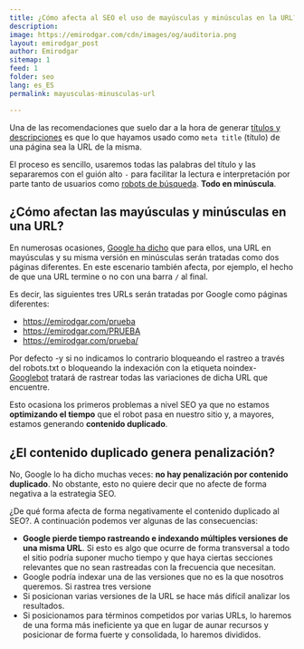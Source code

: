 ```yaml
---
title: ¿Cómo afecta al SEO el uso de mayúsculas y minúsculas en la URL?
description: 
image: https://emirodgar.com/cdn/images/og/auditoria.png
layout: emirodgar_post
author: Emirodgar
sitemap: 1
feed: 1
folder: seo
lang: es_ES
permalink: mayusculas-minusculas-url

---
```


Una de las recomendaciones que suelo dar a la hora de generar [títulos y descripciones](https://emirodgar.com/titulos-descripciones-seo) es que lo que hayamos usado como `meta title` (título) de una página sea la URL de la misma.

El proceso es sencillo, usaremos todas las palabras del título y las separaremos con el guión alto `-` para facilitar la lectura e interpretación por parte tanto de usuarios como [robots de búsqueda](https://emirodgar.com/detectar-googlebot). **Todo en minúscula**.

## ¿Cómo afectan las mayúsculas y minúsculas en una URL?

En numerosas ocasiones, [Google ha dicho](https://www.youtube.com/watch?v=d1xb84T0olI) que para ellos, una URL en mayúsculas y su misma versión en minúsculas serán tratadas como dos páginas diferentes. En este escenario también afecta, por ejemplo, el hecho de que una URL termine o no con una barra `/` al final.

Es decir, las siguientes tres URLs serán tratadas por Google como páginas diferentes:

- https://emirodgar.com/prueba
- https://emirodgar.com/PRUEBA
- https://emirodgar.com/prueba/

Por defecto -y si no indicamos lo contrario bloqueando el rastreo a través del robots.txt o bloqueando la indexación con la etiqueta noindex- [Googlebot](https://emirodgar.com/detectar-googlebot) tratará de rastrear todas las variaciones de dicha URL que encuentre.

Esto ocasiona los primeros problemas a nivel SEO ya que no estamos **optimizando el tiempo** que el robot pasa en nuestro sitio y, a mayores, estamos generando **contenido duplicado**.

## ¿El contenido duplicado genera penalización?

No, Google lo ha dicho muchas veces: **no hay penalización por contenido duplicado**. No obstante, esto no quiere decir que no afecte de forma negativa a la estrategia SEO.

¿De qué forma afecta de forma negativamente el contenido duplicado al SEO?. A continuación podemos ver algunas de las consecuencias:

- **Google pierde tiempo rastreando e indexando múltiples versiones de una misma URL**. Si esto es algo que ocurre de forma transversal a todo el sitio podría suponer mucho tiempo y que haya ciertas secciones relevantes que no sean rastreadas con la frecuencia que necesitan.
- Google podría indexar una de las versiones que no es la que nosotros queremos. Si rastrea tres versione
- Si posicionan varias versiones de la URL se hace más difícil analizar los resultados.
- Si posicionamos para términos competidos por varias URLs, lo haremos de una forma más ineficiente ya que en lugar de aunar recursos y posicionar de forma fuerte y consolidada, lo haremos divididos.




<!--stackedit_data:
eyJoaXN0b3J5IjpbODIzNDQ5MjI5XX0=
-->